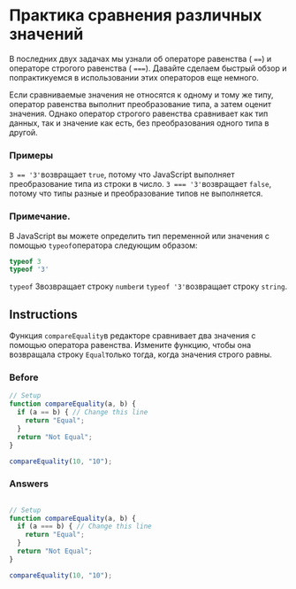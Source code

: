 # Практика сравнения различных значений
В последних двух задачах мы узнали об операторе равенства ( `==`) и операторе строгого равенства ( `===`). Давайте сделаем быстрый обзор и попрактикуемся в использовании этих операторов еще немного.

Если сравниваемые значения не относятся к одному и тому же типу, оператор равенства выполнит преобразование типа, а затем оценит значения. Однако оператор строгого равенства сравнивает как тип данных, так и значение как есть, без преобразования одного типа в другой.

### Примеры

`3 == '3'`возвращает `true`, потому что JavaScript выполняет преобразование типа из строки в число. `3 === '3'`возвращает `false`, потому что типы разные и преобразование типов не выполняется.

### Примечание.
В JavaScript вы можете определить тип переменной или значения с помощью `typeof`оператора следующим образом:



```javascript
typeof 3
typeof '3'
```
`typeof` 3возвращает строку `number`и `typeof '3'`возвращает строку `string`.

## Instructions

Функция `compareEquality`в редакторе сравнивает два значения с помощью оператора равенства. Измените функцию, чтобы она возвращала строку `Equal`только тогда, когда значения строго равны.

### Before

```javascript
// Setup
function compareEquality(a, b) {
  if (a == b) { // Change this line
    return "Equal";
  }
  return "Not Equal";
}

compareEquality(10, "10");
```
### Answers

```javascript

// Setup
function compareEquality(a, b) {
  if (a === b) { // Change this line
    return "Equal";
  }
  return "Not Equal";
}

compareEquality(10, "10");
```
